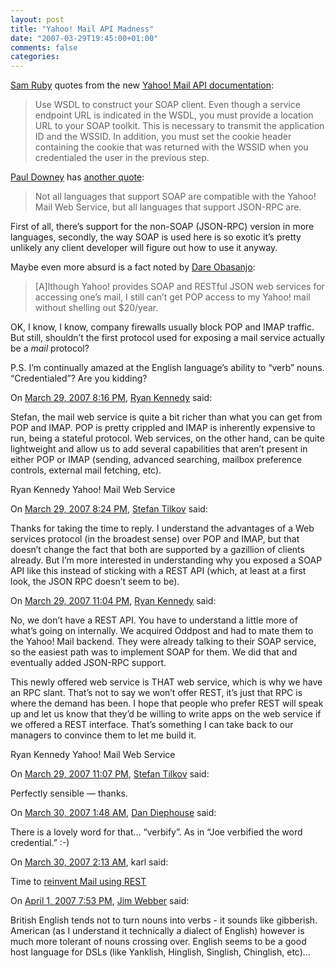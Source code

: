```yaml
---
layout: post
title: "Yahoo! Mail API Madness"
date: "2007-03-29T19:45:00+01:00"
comments: false
categories: 
---
```


<p><a href="http://intertwingly.net/blog/2007/03/29/The-Cost-of-Independence">Sam Ruby</a> quotes from the new <a href="http://developer.yahoo.com/mail/docs/html/wwhelp/wwhimpl/common/html/wwhelp.htm?context=yMail&amp;file=Overview.3.1.html#1569615">Yahoo! Mail API documentation</a>:</p>

<blockquote>
<p>Use WSDL to construct your SOAP client. Even though a service endpoint URL is indicated in the WSDL, you must provide a location URL to your SOAP toolkit. This is necessary to transmit the application ID and the WSSID. In addition, you must set the cookie header containing the cookie that was returned with the WSSID when you credentialed the user in the previous step.</p>
</blockquote>

<p><a href="http://blog.whatfettle.com/2007/03/29/show-me-the-interoperability/">Paul Downey</a> has <a href="http://developer.yahoo.com/mail/code/">another quote</a>:</p>

<blockquote>
<p>Not all languages that support SOAP are compatible with the Yahoo! Mail Web Service, but all languages that support JSON-RPC are.</p>
</blockquote>

<p>First of all, there&#8217;s support for the non-SOAP (JSON-RPC) version in more languages, secondly, the way SOAP is used here is so exotic it&#8217;s pretty unlikely any client developer will figure out how to use it anyway. </p>

<p>Maybe even more absurd is a fact noted by <a href="http://www.25hoursaday.com/weblog/PermaLink.aspx?guid=14a729f2-f534-4e62-91f5-9f0ebc848f4c">Dare Obasanjo</a>:</p>

<blockquote>
<p>[A]lthough Yahoo! provides SOAP and RESTful JSON web services for accessing one&#8217;s mail, I still can&#8217;t get POP access to my Yahoo! mail without shelling out $20/year.</p>
</blockquote>

<p>OK, I know, I know, company firewalls usually block POP and IMAP traffic. But still, shouldn&#8217;t the first protocol used for exposing a mail service actually be a <em>mail</em> protocol?</p>

<p>P.S. I&#8217;m continually amazed at the English language&#8217;s ability to &#8220;verb&#8221; nouns. &#8220;Credentialed&#8221;? Are you kidding?</p>

<section class="comments">

<div class="comment" id="comment-1227">
On <a href="#comment-1227" title="Permalink to this comment">March 29, 2007  8:16 PM</a>, <a href="http://unclehulka.com/ryan/blog/" title="http://unclehulka.com/ryan/blog/" rel="nofollow">Ryan Kennedy</a>
said:
<p>Stefan, the mail web service is quite a bit richer than what you can get from POP and IMAP. POP is pretty crippled and IMAP is inherently expensive to run, being a stateful protocol. Web services, on the other hand, can be quite lightweight and allow us to add several capabilities that aren&#8217;t present in either POP or IMAP (sending, advanced searching, mailbox preference controls, external mail fetching, etc).</p>

<p>Ryan Kennedy
Yahoo! Mail Web Service</p>


<div class="comment" id="comment-1228">
On <a href="#comment-1228" title="Permalink to this comment">March 29, 2007  8:24 PM</a>, <a href="/en/staff/st/">Stefan Tilkov</a>
said:
<p>Thanks for taking the time to reply. I understand the advantages of a Web services protocol (in the broadest sense) over POP and IMAP, but that doesn&#8217;t change the fact that both are supported by a gazillion of clients already. But I&#8217;m more interested in understanding why you exposed a SOAP API like this instead of sticking with a REST API (which, at least at a first look, the JSON RPC doesn&#8217;t seem to be).</p>


<div class="comment" id="comment-1229">
On <a href="#comment-1229" title="Permalink to this comment">March 29, 2007 11:04 PM</a>, <a href="http://unclehulka.com/ryan/blog/" title="http://unclehulka.com/ryan/blog/" rel="nofollow">Ryan Kennedy</a>
said:
<p>No, we don&#8217;t have a REST API. You have to understand a little more of what&#8217;s going on internally. We acquired Oddpost and had to mate them to the Yahoo! Mail backend. They were already talking to their SOAP service, so the easiest path was to implement SOAP for them. We did that and eventually added JSON-RPC support.</p>

<p>This newly offered web service is THAT web service, which is why we have an RPC slant. That&#8217;s not to say we won&#8217;t offer REST, it&#8217;s just that RPC is where the demand has been. I hope that people who prefer REST will speak up and let us know that they&#8217;d be willing to write apps on the web service if we offered a REST interface. That&#8217;s something I can take back to our managers to convince them to let me build it.</p>

<p>Ryan Kennedy
Yahoo! Mail Web Service</p>


<div class="comment" id="comment-1230">
On <a href="#comment-1230" title="Permalink to this comment">March 29, 2007 11:07 PM</a>, <a href="/en/staff/st/">Stefan Tilkov</a>
said:
<p>Perfectly sensible &#8212; thanks.</p>


<div class="comment" id="comment-1231">
On <a href="#comment-1231" title="Permalink to this comment">March 30, 2007  1:48 AM</a>, <a href="http://netzooid.com" title="http://netzooid.com" rel="nofollow">Dan Diephouse</a>
said:
<p>There is a lovely word for that&#8230; &#8220;verbify&#8221;. As in &#8220;Joe verbified the word credential.&#8221; :-)</p>


<div class="comment" id="comment-1232">
On <a href="#comment-1232" title="Permalink to this comment">March 30, 2007  2:13 AM</a>, karl
said:
<p>Time to <a href="http://www.prescod.net/rest/restmail/" rel="nofollow">reinvent Mail using REST</a></p>


<div class="comment" id="comment-1233">
On <a href="#comment-1233" title="Permalink to this comment">April  1, 2007  7:53 PM</a>, <a href="http://jim.webber.name" title="http://jim.webber.name" rel="nofollow">Jim Webber</a>
said:
<p>British English tends not to turn nouns into verbs - it sounds like gibberish. American (as I understand it technically a dialect of English) however is much more tolerant of nouns crossing over.
English seems to be a good host language for DSLs (like Yanklish, Hinglish, Singlish, Chinglish, etc)&#8230;</p>


</section>

